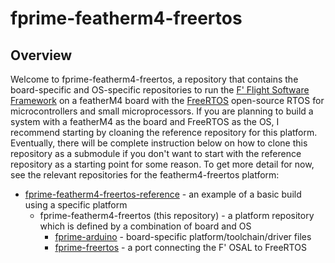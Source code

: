 # fprime-featherm4-freertos

## Overview

Welcome to fprime-featherm4-freertos, a repository that contains the board-specific and OS-specific repositories to run the <a href="https://fprime.jpl.nasa.gov/">F' Flight Software Framework</a> on a featherM4 board with the <a href="https://www.freertos.org/">FreeRTOS</a> open-source RTOS for microcontrollers and small microprocessors. If you are planning to build a system with a featherM4 as the board and FreeRTOS as the OS, I recommend starting by cloaning the reference repository for this platform. Eventually, there will be complete instruction below on how to clone this repository as a submodule if you don't want to start with the reference repository as a starting point for some reason. To get more detail for now, see the relevant repositories for the featherm4-freertos platform:

- <a href=https://github.com/laboratory10/fprime-featherm4-freertos-reference>fprime-featherm4-freertos-reference</a> - an example of a basic build using a specific platform
    - fprime-featherm4-freertos (this repository) - a platform repository which is defined by a combination of board and OS
        - <a href=https://github.com/fprime-community/fprime-arduino>fprime-arduino</a> - board-specific platform/toolchain/driver files
        - <a href=https://github.com/laboratory10/fprime-freertos>fprime-freertos</a> - a port connecting the F' OSAL to FreeRTOS
 


